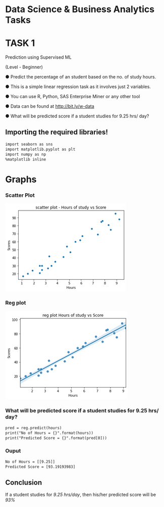 # Data Science & Business Analytics Tasks

# TASK 1

Prediction using Supervised ML

(Level - Beginner)

● Predict the percentage of an student based on the no. of study hours.

● This is a simple linear regression task as it involves just 2 variables.

● You can use R, Python, SAS Enterprise Miner or any other tool

● Data can be found at http://bit.ly/w-data

● What will be predicted score if a student studies for 9.25 hrs/ day?


## Importing the required libraries!
```import pandas as pd 
import seaborn as sns
import matplotlib.pyplot as plt
import numpy as np 
%matplotlib inline
```

# Graphs 

### Scatter Plot

![image of Scatterplot](https://github.com/samarth3557/Sparks_Foundation_Intern_tasks/blob/main/Task_1/task_1_images/Scatterplot.png)

### Reg plot

![image of Scatterplot](https://github.com/samarth3557/Sparks_Foundation_Intern_tasks/blob/main/Task_1/task_1_images/regplot.png)


### What will be predicted score if a student studies for 9.25 hrs/ day?
``` hours = np.array([9.25]).reshape(-1,1)
pred = reg.predict(hours)
print("No of Hours = {}".format(hours))
print("Predicted Score = {}".format(pred[0]))
```

### Ouput 
```
No of Hours = [[9.25]]
Predicted Score = [93.19193983]
```

## Conclusion

If a student studies for *9.25 hrs/day*, then his/her predicted score will be *93%*

